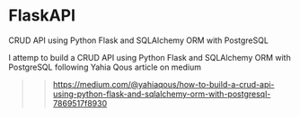 # FlaskAPI
CRUD API using Python Flask and SQLAlchemy ORM with PostgreSQL

I attemp to build a CRUD API using Python Flask and SQLAlchemy ORM with PostgreSQL following Yahia Qous article on medium
>> https://medium.com/@yahiaqous/how-to-build-a-crud-api-using-python-flask-and-sqlalchemy-orm-with-postgresql-7869517f8930


